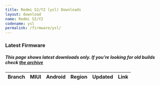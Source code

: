 ```yaml
---
title: Redmi S2/Y2 (ysl) Downloads
layout: download
name: Redmi S2/Y2
codename: ysl
permalink: /firmware/ysl/
---
```


### Latest Firmware
##### This page shows latest downloads only. If you're looking for old builds check [the archive](/archive/firmware/ysl/)


<div class="table-responsive-md" id="table-wrapper">
<table id="firmware" class="compact table table-striped table-hover table-sm">
    <thead class="thead-dark">
        <tr>
            <th>Branch</th>
            <th>MIUI</th>
            <th>Android</th>
            <th>Region</th>
            <th>Updated</th>
            <th>Link</th>
        </tr>
    </thead>
    <script>loadFirmwareDownloads('ysl', 'latest')</script>
</table>
</div>
